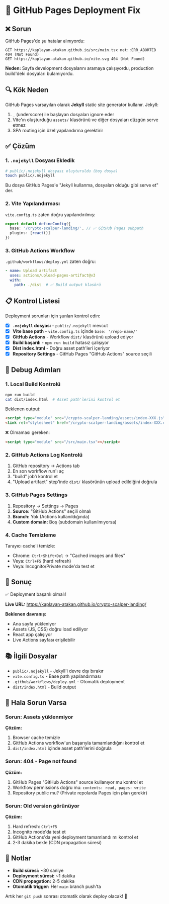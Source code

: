 # 🔧 GitHub Pages Deployment Fix

## ❌ Sorun

GitHub Pages'de şu hatalar alınıyordu:

```
GET https://kaplayan-atakan.github.io/src/main.tsx net::ERR_ABORTED 404 (Not Found)
GET https://kaplayan-atakan.github.io/vite.svg 404 (Not Found)
```

**Neden:** Sayfa development dosyalarını aramaya çalışıyordu, production build'deki dosyaları bulamıyordu.

## 🔍 Kök Neden

GitHub Pages varsayılan olarak **Jekyll** static site generator kullanır. Jekyll:
1. `_` (underscore) ile başlayan dosyaları ignore eder
2. Vite'ın oluşturduğu `assets/` klasörünü ve diğer dosyaları düzgün serve etmez
3. SPA routing için özel yapılandırma gerektirir

## ✅ Çözüm

### 1. `.nojekyll` Dosyası Ekledik

```bash
# public/.nojekyll dosyası oluşturuldu (boş dosya)
touch public/.nojekyll
```

Bu dosya GitHub Pages'e "Jekyll kullanma, dosyaları olduğu gibi serve et" der.

### 2. Vite Yapılandırması

`vite.config.ts` zaten doğru yapılandırılmış:

```typescript
export default defineConfig({
  base: '/crypto-scalper-landing/', // ✅ GitHub Pages subpath
  plugins: [react()]
})
```

### 3. GitHub Actions Workflow

`.github/workflows/deploy.yml` zaten doğru:

```yaml
- name: Upload artifact
  uses: actions/upload-pages-artifact@v3
  with:
    path: ./dist  # ✅ Build output klasörü
```

## 📋 Kontrol Listesi

Deployment sorunları için şunları kontrol edin:

- [x] **`.nojekyll` dosyası** - `public/.nojekyll` mevcut
- [x] **Vite base path** - `vite.config.ts` içinde `base: '/repo-name/'`
- [x] **GitHub Actions** - Workflow `dist/` klasörünü upload ediyor
- [x] **Build başarılı** - `npm run build` hatasız çalışıyor
- [x] **Dist index.html** - Doğru asset path'leri içeriyor
- [x] **Repository Settings** - GitHub Pages "GitHub Actions" source seçili

## 🔬 Debug Adımları

### 1. Local Build Kontrolü

```bash
npm run build
cat dist/index.html  # Asset path'lerini kontrol et
```

Beklenen output:
```html
<script type="module" src="/crypto-scalper-landing/assets/index-XXX.js"></script>
<link rel="stylesheet" href="/crypto-scalper-landing/assets/index-XXX.css">
```

❌ Olmaması gereken:
```html
<script type="module" src="/src/main.tsx"></script>
```

### 2. GitHub Actions Log Kontrolü

1. GitHub repository → Actions tab
2. En son workflow run'ı aç
3. "build" job'ı kontrol et
4. "Upload artifact" step'inde `dist/` klasörünün upload edildiğini doğrula

### 3. GitHub Pages Settings

1. Repository → Settings → Pages
2. **Source:** "GitHub Actions" seçili olmalı
3. **Branch:** Yok (Actions kullanıldığında)
4. **Custom domain:** Boş (subdomain kullanılmıyorsa)

### 4. Cache Temizleme

Tarayıcı cache'i temizle:
- Chrome: `Ctrl+Shift+Del` → "Cached images and files"
- Veya: `Ctrl+F5` (hard refresh)
- Veya: Incognito/Private mode'da test et

## 🎯 Sonuç

✅ Deployment başarılı olmalı!

**Live URL:** https://kaplayan-atakan.github.io/crypto-scalper-landing/

**Beklenen davranış:**
- Ana sayfa yükleniyor
- Assets (JS, CSS) doğru load ediliyor
- React app çalışıyor
- Live Actions sayfası erişilebilir

## 📚 İlgili Dosyalar

- `public/.nojekyll` - Jekyll'i devre dışı bırakır
- `vite.config.ts` - Base path yapılandırması
- `.github/workflows/deploy.yml` - Otomatik deployment
- `dist/index.html` - Build output

## 🐛 Hala Sorun Varsa

### Sorun: Assets yüklenmiyor

**Çözüm:**
1. Browser cache temizle
2. GitHub Actions workflow'un başarıyla tamamlandığını kontrol et
3. `dist/index.html` içinde asset path'lerini doğrula

### Sorun: 404 - Page not found

**Çözüm:**
1. GitHub Pages "GitHub Actions" source kullanıyor mu kontrol et
2. Workflow permissions doğru mu: `contents: read, pages: write`
3. Repository public mu? (Private repolarda Pages için plan gerekir)

### Sorun: Old version görünüyor

**Çözüm:**
1. Hard refresh: `Ctrl+F5`
2. Incognito mode'da test et
3. GitHub Actions'da yeni deployment tamamlandı mı kontrol et
4. 2-3 dakika bekle (CDN propagation süresi)

## 📝 Notlar

- **Build süresi:** ~30 saniye
- **Deployment süresi:** ~1 dakika
- **CDN propagation:** 2-5 dakika
- **Otomatik trigger:** Her `main` branch push'ta

Artık her `git push` sonrası otomatik olarak deploy olacak! 🚀
